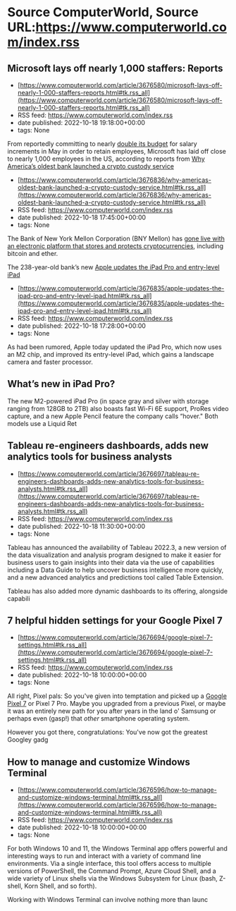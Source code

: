 # Source ComputerWorld, Source URL:https://www.computerworld.com/index.rss

## Microsoft lays off nearly 1,000 staffers: Reports
 - [https://www.computerworld.com/article/3676580/microsoft-lays-off-nearly-1-000-staffers-reports.html#tk.rss_all](https://www.computerworld.com/article/3676580/microsoft-lays-off-nearly-1-000-staffers-reports.html#tk.rss_all)
 - RSS feed: https://www.computerworld.com/index.rss
 - date published: 2022-10-18 19:18:00+00:00
 - tags: None

<article>
	<section class="page">
<p>From reportedly committing to nearly <a href="https://www.bloomberg.com/news/articles/2022-05-16/microsoft-to-boost-salaries-to-keep-workers-cope-with-inflation?leadSource=uverify%20wall" rel="nofollow">double its budget</a> for salary increments in May in order to retain employees, Microsoft has laid off close to nearly 1,000 employees in the US, according to reports from <a href="https://www.axios.com/2022/10/18/microsoft-layoffs-latest-tech-firm-cuts" rel=

## Why America’s oldest bank launched a crypto custody service
 - [https://www.computerworld.com/article/3676836/why-americas-oldest-bank-launched-a-crypto-custody-service.html#tk.rss_all](https://www.computerworld.com/article/3676836/why-americas-oldest-bank-launched-a-crypto-custody-service.html#tk.rss_all)
 - RSS feed: https://www.computerworld.com/index.rss
 - date published: 2022-10-18 17:45:00+00:00
 - tags: None

<article>
	<section class="page">
<p>The Bank of New York Mellon Corporation (BNY Mellon) has <a href="https://www.bnymellon.com/us/en/about-us/newsroom/press-release/bny-mellon-launches-new-digital-asset-custody-platform-130305.html" rel="noopener nofollow" target="_blank">gone live with an electronic platform that stores and protects cryptocurrencies</a>, including bitcoin and ether.</p><p>The 238-year-old bank’s new <a href="https://www.bnymellon.com/us/en/solutions/digital-assets.html" rel="

## Apple updates the iPad Pro and entry-level iPad
 - [https://www.computerworld.com/article/3676835/apple-updates-the-ipad-pro-and-entry-level-ipad.html#tk.rss_all](https://www.computerworld.com/article/3676835/apple-updates-the-ipad-pro-and-entry-level-ipad.html#tk.rss_all)
 - RSS feed: https://www.computerworld.com/index.rss
 - date published: 2022-10-18 17:28:00+00:00
 - tags: None

<article>
	<section class="page">
<p>As had been rumored, Apple today updated the iPad Pro, which now uses an M2 chip, and improved its entry-level iPad, which gains a landscape camera and faster processor.</p><h2><strong>What’s new in iPad Pro?</strong></h2>
<p>The new M2-powered iPad Pro (in space gray and silver with storage ranging from 128GB to 2TB) also boasts fast Wi-Fi 6E support, ProRes video capture, and a new Apple Pencil feature the company calls “hover." Both models use a Liquid Ret

## Tableau re-engineers dashboards, adds new analytics tools for business analysts
 - [https://www.computerworld.com/article/3676697/tableau-re-engineers-dashboards-adds-new-analytics-tools-for-business-analysts.html#tk.rss_all](https://www.computerworld.com/article/3676697/tableau-re-engineers-dashboards-adds-new-analytics-tools-for-business-analysts.html#tk.rss_all)
 - RSS feed: https://www.computerworld.com/index.rss
 - date published: 2022-10-18 11:30:00+00:00
 - tags: None

<article>
	<section class="page">
<p>Tableau has announced the availability of Tableau 2022.3, a new version of the data visualization and analysis program designed to make it easier for business users to gain insights into their data via the use of capabilities including a Data Guide to help uncover business intelligence more quickly, and a new advanced analytics and predictions tool called Table Extension.</p><p>Tableau has also added more dynamic dashboards to its offering, alongside capabili

## 7 helpful hidden settings for your Google Pixel 7
 - [https://www.computerworld.com/article/3676694/google-pixel-7-settings.html#tk.rss_all](https://www.computerworld.com/article/3676694/google-pixel-7-settings.html#tk.rss_all)
 - RSS feed: https://www.computerworld.com/index.rss
 - date published: 2022-10-18 10:00:00+00:00
 - tags: None

<article>
	<section class="page">
<p>All right, Pixel pals: So you've given into temptation and picked up a <a href="https://www.computerworld.com/article/3675965/google-pixel-7.html">Google Pixel 7</a> or Pixel 7 Pro. Maybe you upgraded from a previous Pixel, or maybe it was an entirely new path for you after years in the land o' Samsung or perhaps even (gasp!) that <em>other</em> smartphone operating system.</p><p>However you got there, congratulations: You've now got the greatest Googley gadg

## How to manage and customize Windows Terminal
 - [https://www.computerworld.com/article/3676596/how-to-manage-and-customize-windows-terminal.html#tk.rss_all](https://www.computerworld.com/article/3676596/how-to-manage-and-customize-windows-terminal.html#tk.rss_all)
 - RSS feed: https://www.computerworld.com/index.rss
 - date published: 2022-10-18 10:00:00+00:00
 - tags: None

<article>
	<section class="page">
<p>For both Windows 10 and 11, the Windows Terminal app offers powerful and interesting ways to run and interact with a variety of command line environments. Via a single interface, this tool offers access to multiple versions of PowerShell, the Command Prompt, Azure Cloud Shell, and a wide variety of Linux shells via the Windows Subsystem for Linux (bash, Z-shell, Korn Shell, and so forth).</p><p>Working with Windows Terminal can involve nothing more than launc
